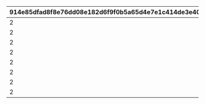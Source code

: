 |914e85dfad8f8e76dd08e182d6f9f0b5a65d4e7e1c414de3e40dc092342bad34|dfe921ea90c7be4c3d1588fe43e0cb25613742fec0243e2e3724ebd3e5b60d19|fcde2d6a565aae6c943bf358acd49272034ecd4834dac0323c188b2a8034acaf|754ef5269627bcf98888138a6309dce7bfd6c6327ba477328dbfba51c98210ce|51998f473ce993517811e5d01abdabae1d8551af6325f4187ca0971949e7c8d8|dfd97564ee06476274f7a31d61e7920a1f7bbdd4d099ee660060bd520ea11ca6|61377643c52cb1f87fef865ef9e3edc7ed58c91688b52758b0ed3c2b94a811aa|27ac03d5da9888ebd0faa6082c47a6a9181e4772f2cbeea9bcd2f74dedb56276|2f2428592fcb72d982f0eb0c4624938d039344dbe9f68018990bee4c8fa4700a|f66d98c0028a57660bdfe53fdde000ad81186b0f24c672a794753503c3bfddad|9ba9a334d210cc82b7faf7caf7f4c1fe7c2f71a817d60bb4abb6d1cdbeca99c3|7e87ac74ed5eace7fd7e5e8023390ba689c0df1bb4cd2cf6b47e7b99803476fb|42c8848bd294bdbb46a6419b6cb3f6558b789e111f51b6ea18f694aefa6d46e0|bd028c5f9785155821309b3bdfee3a045aa55fcb303d29f73e06400a6e609016|70e81fa1e3672bc25abcc304e834df5c46cfa7ba4d6a91cd158d0d661d521472|f3af5a41ee9c99be6800d8c67a7c75c1da37fae61cd5f92fe11f70a605311a4c|
| --- | --- | --- | --- | --- | --- | --- | --- | --- | --- | --- | --- | --- | --- | --- | --- |
|2|0|20004|12|625000|94002|8|0|2|3001|23001|20|20|0|91002|500|
|2|0|20004|12|625000|94002|8|0|2|3002|23001|20|20|0|91002|500|
|2|0|20004|12|625000|94002|8|0|2|3003|23001|20|20|0|91002|500|
|2|0|20004|12|625000|94002|8|0|2|3004|23001|20|20|0|91002|500|
|2|1|20004|12|1250000|94002|8|21901|2|3005|23001|20|20|2|91002|1000|
|2|0|20004|12|625000|94002|8|0|2|3006|23001|20|20|0|91002|500|
|2|0|20004|12|625000|94002|8|0|2|3007|23001|20|20|0|91002|500|
|2|1|20005|12|5000000|94002|8|21951|2|3008|23001|50|10|2|91002|1500|